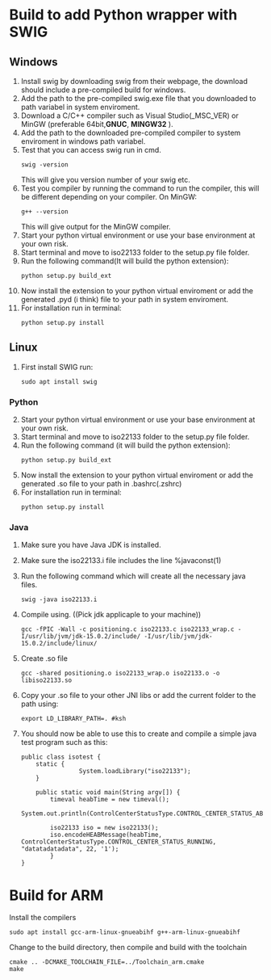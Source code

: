 # Build to add Python wrapper with SWIG

## Windows 
1. Install swig by downloading swig from their webpage, the download should include a pre-compiled build for windows.
2. Add the path to the pre-compiled swig.exe file that you downloaded to path variabel in system enviroment. 
3. Download a C/C++ compiler such as Visual Studio(_MSC_VER) or MinGW (preferable 64bit,__GNUC__,  __MINGW32__ ).  
4. Add the path to the downloaded pre-compiled compiler to system enviroment in windows path variabel.
5. Test that you can access swig run in cmd.
    ```
    swig -version
    ```
    This will give you version number of your swig etc.
6. Test you compiler by running the command to run the compiler, this will be different depending on your compiler.
    On MinGW:
    ```
    g++ --version
    ```
    This will give output for the MinGW compiler.
7. Start your python virtual environment or use your base environment at your own risk.
8. Start terminal and move to iso22133 folder to the setup.py file folder.
9. Run the following command(It will build the python extension): 
    ```
    python setup.py build_ext
    ```
10. Now install the extension to your python virtual enviroment or add the generated .pyd (i think) file to your path in system enviroment.
11. For installation run in terminal:
    ```
    python setup.py install
    ```
    
## Linux
1. First install SWIG run:
    ```
    sudo apt install swig
    ```
### Python
2. Start your python virtual environment or use your base environment at your own risk.
3. Start terminal and move to iso22133 folder to the setup.py file folder.
4. Run the following command (it will build the python extension): 
    ```
    python setup.py build_ext
    ```
5. Now install the extension to your python virtual enviroment or add the generated .so file to your path in .bashrc(.zshrc)
6. For installation run in terminal:
    ```
    python setup.py install
    ```
### Java 
1. Make sure you have Java JDK is installed. 
2. Make sure the iso22133.i file includes the line %javaconst(1)
3. Run the following command which will create all the necessary java files.  
    ```
    swig -java iso22133.i
    ```
4. Compile using. ((Pick jdk applicaple to your machine))
    ```
    gcc -fPIC -Wall -c positioning.c iso22133.c iso22133_wrap.c -I/usr/lib/jvm/jdk-15.0.2/include/ -I/usr/lib/jvm/jdk-15.0.2/include/linux/ 
    ```
5. Create .so file
    ```
    gcc -shared positioning.o iso22133_wrap.o iso22133.o -o libiso22133.so
    ```
7. Copy your .so file to your other JNI libs or add the current folder to the path using:
    ```
    export LD_LIBRARY_PATH=. #ksh

    ```
9. You should now be able to use this to create and compile a simple java test program such as this:

    ```
    public class isotest {
        static {
                    System.loadLibrary("iso22133");
        }

        public static void main(String argv[]) {
            timeval heabTime = new timeval();
            System.out.println(ControlCenterStatusType.CONTROL_CENTER_STATUS_ABORT);

            iso22133 iso = new iso22133();
            iso.encodeHEABMessage(heabTime, ControlCenterStatusType.CONTROL_CENTER_STATUS_RUNNING, "datatadatadata", 22, '1');
            }
    }
      ```


# Build for ARM
Install the compilers
```
sudo apt install gcc-arm-linux-gnueabihf g++-arm-linux-gnueabihf
```

Change to the build directory, then compile and build with the toolchain
```
cmake .. -DCMAKE_TOOLCHAIN_FILE=../Toolchain_arm.cmake
make
```